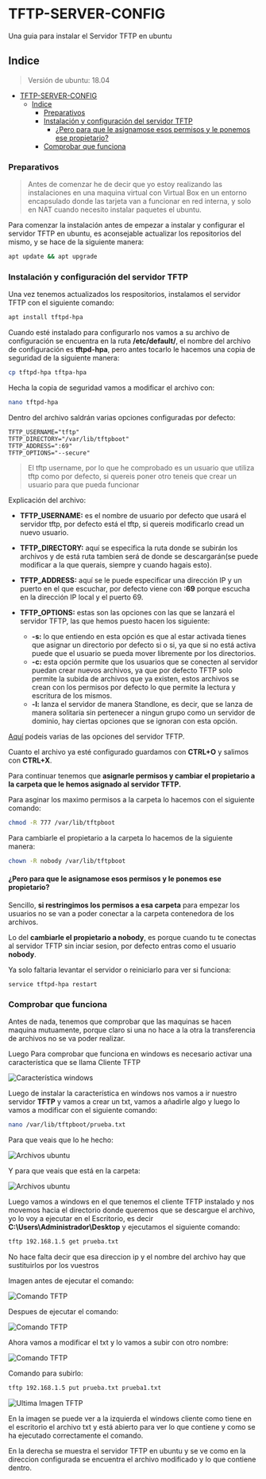 # TFTP-SERVER-CONFIG
Una guia para instalar el Servidor TFTP en ubuntu

## Indice
> Versión de ubuntu: 18.04

- [TFTP-SERVER-CONFIG](#tftp-server-config)
  - [Indice](#indice)
    - [Preparativos](#preparativos)
    - [Instalación y configuración del servidor TFTP](#instalaci%c3%b3n-y-configuraci%c3%b3n-del-servidor-tftp)
      - [¿Pero para que le asignamose esos permisos y le ponemos ese propietario?](#%c2%bfpero-para-que-le-asignamose-esos-permisos-y-le-ponemos-ese-propietario)
    - [Comprobar que funciona](#comprobar-que-funciona)

### Preparativos
> Antes de comenzar he de decir que yo estoy realizando las instalaciones en una maquina virtual con Virtual Box en un entorno encapsulado donde las tarjeta van a funcionar en red interna, y solo en NAT cuando necesito instalar paquetes el ubuntu.

Para comenzar la instalación antes de empezar a instalar y configurar el servidor TFTP en ubuntu, es aconsejable actualizar los repositorios del mismo, y se hace de la siguiente manera:

```bash
apt update && apt upgrade
```

### Instalación y configuración del servidor TFTP

Una vez tenemos actualizados los respositorios, instalamos el servidor TFTP con el siguiente comando:

```bash
apt install tftpd-hpa
```

Cuando esté instalado para configurarlo nos vamos a su archivo de configuración se encuentra en la ruta **/etc/default/**, el nombre del archivo de configuración es **tftpd-hpa**, pero antes tocarlo le hacemos una copia de seguridad de la siguiente manera:

```bash
cp tftpd-hpa tftpa-hpa 
```
Hecha la copia de seguridad vamos a modificar el archivo con:

```bash
nano tftpd-hpa
```

Dentro del archivo saldrán varias opciones configuradas por defecto:
```
TFTP_USERNAME="tftp"
TFTP_DIRECTORY="/var/lib/tftpboot"
TFTP_ADDRESS=":69"
TFTP_OPTIONS="--secure"
```

> El tftp username, por lo que he comprobado es un usuario que utiliza tftp como por defecto, si quereis poner otro teneis que crear un usuario para que pueda funcionar

Explicación del archivo:

- **TFTP_USERNAME:** es el nombre de usuario por defecto que usará el servidor tftp, por defecto está el tftp, si quereis modificarlo cread un nuevo usuario.
- **TFTP_DIRECTORY:** aquí se especifica la ruta donde se subirán los archivos y de está ruta tambien será de donde se descargarán(se puede modificar a la que querais, siempre y cuando hagais esto).
- **TFTP_ADDRESS:** aquí se le puede especificar una dirección IP y un puerto en el que escuchar, por defecto viene con **:69** porque escucha en la dirección IP local y el puerto 69.

- **TFTP_OPTIONS:** estas son las opciones con las que se lanzará el servidor TFTP, las que hemos puesto hacen los siguiente:
    - **-s:** lo que entiendo en esta opción es que al estar activada tienes que asignar un directorio por defecto si o si, ya que si no está activa puede que el usuario se pueda mover libremente por los directorios.
    - **-c:** esta opción permite que los usuarios que se conecten al servidor puedan crear nuevos archivos, ya que por defecto TFTP solo permite la subida de archivos que ya existen, estos archivos se crean con los permisos por defecto lo que permite la lectura y escritura de los mismos.
    - **-l:** lanza el servidor de manera Standlone, es decir, que se lanza de manera solitaria sin pertenecer a ningun grupo como un servidor de dominio, hay ciertas opciones que se ignoran con esta opción.

[Aquí](https://linux.die.net/man/8/tftpd) podeis varias de las opciones del servidor TFTP.

Cuanto el archivo ya esté configurado guardamos con **CTRL+O** y salimos con **CTRL+X**.

Para continuar tenemos que **asignarle permisos y cambiar el propietario a la carpeta que le hemos asignado al servidor TFTP.**

Para asginar los maximo permisos a la carpeta lo hacemos con el siguiente comando:

```bash
chmod -R 777 /var/lib/tftpboot
```

Para cambiarle el propietario a la carpeta lo hacemos de la siguiente manera:
```bash
chown -R nobody /var/lib/tftpboot
```

#### ¿Pero para que le asignamose esos permisos y le ponemos ese propietario?

Sencillo, **si restringimos los permisos a esa carpeta** para empezar los usuarios no se van a poder conectar a la carpeta contenedora de los archivos.

Lo del **cambiarle el propietario a nobody**, es porque cuando tu te conectas al servidor TFTP sin inciar sesion, por defecto entras como el usuario **nobody**.

Ya solo faltaria levantar el servidor o reiniciarlo para ver si funciona:

```
service tftpd-hpa restart
```

### Comprobar que funciona

Antes de nada, tenemos que comprobar que las maquinas se hacen maquina mutuamente, porque claro si una no hace a la otra la transferencia de archivos no se va poder realizar.

Luego Para comprobar que funciona en windows es necesario activar una característica que se llama Cliente TFTP

![Característica windows](Screenshots/CaracteristicaWindows.PNG)

Luego de instalar la característica en windows nos vamos a ir nuestro servidor **TFTP** y vamos a crear un txt, vamos a añadirle algo y luego lo vamos a modificar con el siguiente comando:

```bash
nano /var/lib/tftpboot/prueba.txt
```
Para que veais que lo he hecho:

![Archivos ubuntu](Screenshots/TXTFileCreated.PNG)

Y para que veais que está en la carpeta:

![Archivos ubuntu](Screenshots/TXTFile.PNG)


Luego vamos a windows en el que tenemos el cliente TFTP instalado y nos movemos hacia el directorio donde queremos que se descargue el archivo, yo lo voy a ejecutar en el Escritorio, es decir **C:\Users\Administrador\Desktop** y ejecutamos el siguiente comando:

```bash
tftp 192.168.1.5 get prueba.txt
```

No hace falta decir que esa direccion ip y el nombre del archivo hay que sustituirlos por los vuestros

Imagen antes de ejecutar el comando: 

![Comando TFTP](Screenshots/FirstImageWindows.PNG)

Despues de ejecutar el comando:

![Comando TFTP](Screenshots/SecondImageWindows.PNG)

Ahora vamos a modificar el txt y lo vamos a subir con otro nombre:

![Comando TFTP](Screenshots/WindowsImage3.PNG)

Comando para subirlo:

```bash
tftp 192.168.1.5 put prueba.txt prueba1.txt
```

![Ultima Imagen TFTP](Screenshots/LastImage.PNG)

En la imagen se puede ver a la izquierda el windows cliente como tiene en el escritorio el archivo txt y está abierto para ver lo que contiene y como se ha ejecutado correctamente el comando.

En la derecha se muestra el servidor TFTP en ubuntu y se ve como en la direccion configurada se encuentra el archivo modificado y lo que contiene dentro.